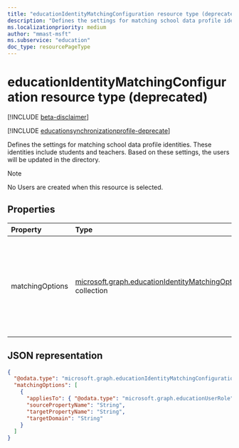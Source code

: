 ```yaml
---
title: "educationIdentityMatchingConfiguration resource type (deprecated)"
description: "Defines the settings for matching school data profile identities. These identities include students and teachers. Based on these settings, the users will be updated in the directory."
ms.localizationpriority: medium
author: "mmast-msft"
ms.subservice: "education"
doc_type: resourcePageType
---
```


# educationIdentityMatchingConfiguration resource type (deprecated)

[!INCLUDE [beta-disclaimer](../../includes/beta-disclaimer.md)]

[!INCLUDE [educationsynchronizationprofile-deprecate](../includes/education-deprecate-educationsynchronizationprofile.md)]

Defines the settings for matching school data profile identities. These identities include students and teachers. Based on these settings, the users will be updated in the directory.

> [!NOTE]
> No Users are created when this resource is selected.

## Properties

| Property        | Type                                                                                               | Description                                                                                      |
| :-------------- | :------------------------------------------------------------------------------------------------- | :----------------------------------------------------------------------------------------------- |
| matchingOptions | [microsoft.graph.educationIdentityMatchingOptions](educationidentitymatchingoptions.md) collection | Mapping between the user account and the options to use to uniquely identify the user to update. |

## JSON representation

<!-- {
  "blockType": "resource",
  "optionalProperties": [

  ],
  "@odata.type": "microsoft.graph.educationIdentityMatchingConfiguration"
}-->

```json
{
  "@odata.type": "microsoft.graph.educationIdentityMatchingConfiguration",
  "matchingOptions": [
    {
      "appliesTo": { "@odata.type": "microsoft.graph.educationUserRole" },
      "sourcePropertyName": "String",
      "targetPropertyName": "String",
      "targetDomain": "String"
    }
  ]
}
```


